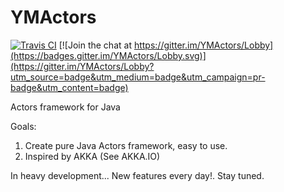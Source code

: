 # YMActors

[![Travis CI](https://travis-ci.org/yarhoslavme/YMActors.svg?branch=master)](https://travis-ci.org/yarhoslavme/YMActors)
[![Join the chat at https://gitter.im/YMActors/Lobby](https://badges.gitter.im/YMActors/Lobby.svg)](https://gitter.im/YMActors/Lobby?utm_source=badge&utm_medium=badge&utm_campaign=pr-badge&utm_content=badge)


Actors framework for Java

Goals:

1. Create pure Java Actors framework, easy to use.
2. Inspired by AKKA (See AKKA.IO)

In heavy development... New features every day!.  Stay tuned.
